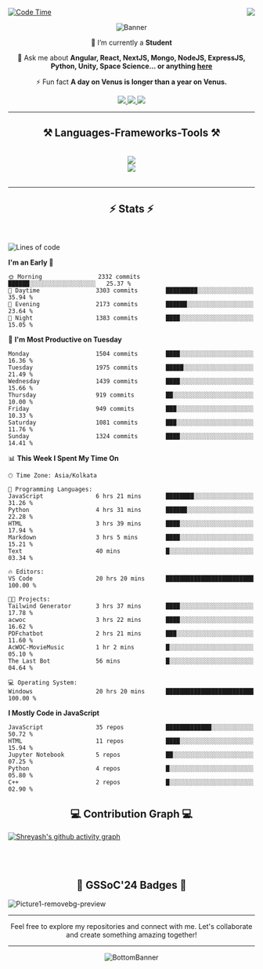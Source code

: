 <div>
 
<img align="right" src="https://visitor-badge.laobi.icu/badge?page_id=shreyash3087.shreyash3087" />

 [![Code Time](https://wakatime.com/badge/user/cd5f70df-e644-46f4-a03b-e1ce78615131.svg)](https://wakatime.com/@cd5f70df-e644-46f4-a03b-e1ce78615131)
 
</div>


<div align="center">
 
![Banner](https://github.com/user-attachments/assets/fe33d289-b057-4d85-ad76-3103802aa9e1)

</div>


<div align="center">
 
 🔭 I’m currently a **Student** 

💬 Ask me about **Angular, React, NextJS, Mongo, NodeJS, ExpressJS, Python, Unity, Space Science... or anything [here](https://github.com/shreyash3087/shreyash3087/issues)**

⚡ Fun fact **A day on Venus is longer than a year on Venus.**

</div>
 
<div align="center"> 
  <a href="mailto:shreyash3087@gmail.com">
    <img src="https://img.shields.io/badge/Gmail-333333?style=for-the-badge&logo=gmail&logoColor=red" />
  </a>
  <a href="https://www.linkedin.com/in/shreyash-srivastava-1a1161280" target="_blank">
    <img src="https://img.shields.io/badge/LinkedIn-0077B5?style=for-the-badge&logo=linkedin&logoColor=white" target="_blank" />
  </a>
  <a href="https://github.com/shreyash3087" target="_blank">
     <img src="https://img.shields.io/badge/Github-FF5722?style=for-the-badge&logo=github&logoColor=white" target="_blank" />
  </a>
</div>
<hr/>
 
<h2 align="center">⚒️ Languages-Frameworks-Tools ⚒️</h2>
<br/>
<div align="center">
    <img src="https://skillicons.dev/icons?i=react,bootstrap,html,css,vscode,github,figma,cpp,vercel,netlify" /><br>
    <img src="https://skillicons.dev/icons?i=tailwind,git,nodejs,python,javascript,typescript,express,firebase,mongodb,nextjs,unity,azure,blender" /><br>
</div>

<br/>
<hr/>

<h2 align="center">⚡ Stats ⚡</h2>

<br>
<div>
 
 
<!--START_SECTION:waka-->
![Lines of code](https://img.shields.io/badge/From%20Hello%20World%20I%27ve%20Written-5.0%20million%20lines%20of%20code-blue)

**I'm an Early 🐤** 

```text
🌞 Morning                2332 commits        ██████░░░░░░░░░░░░░░░░░░░   25.37 % 
🌆 Daytime                3303 commits        █████████░░░░░░░░░░░░░░░░   35.94 % 
🌃 Evening                2173 commits        ██████░░░░░░░░░░░░░░░░░░░   23.64 % 
🌙 Night                  1383 commits        ████░░░░░░░░░░░░░░░░░░░░░   15.05 % 
```
📅 **I'm Most Productive on Tuesday** 

```text
Monday                   1504 commits        ████░░░░░░░░░░░░░░░░░░░░░   16.36 % 
Tuesday                  1975 commits        █████░░░░░░░░░░░░░░░░░░░░   21.49 % 
Wednesday                1439 commits        ████░░░░░░░░░░░░░░░░░░░░░   15.66 % 
Thursday                 919 commits         ██░░░░░░░░░░░░░░░░░░░░░░░   10.00 % 
Friday                   949 commits         ███░░░░░░░░░░░░░░░░░░░░░░   10.33 % 
Saturday                 1081 commits        ███░░░░░░░░░░░░░░░░░░░░░░   11.76 % 
Sunday                   1324 commits        ████░░░░░░░░░░░░░░░░░░░░░   14.41 % 
```


📊 **This Week I Spent My Time On** 

```text
🕑︎ Time Zone: Asia/Kolkata

💬 Programming Languages: 
JavaScript               6 hrs 21 mins       ████████░░░░░░░░░░░░░░░░░   31.26 % 
Python                   4 hrs 31 mins       ██████░░░░░░░░░░░░░░░░░░░   22.28 % 
HTML                     3 hrs 39 mins       ████░░░░░░░░░░░░░░░░░░░░░   17.94 % 
Markdown                 3 hrs 5 mins        ████░░░░░░░░░░░░░░░░░░░░░   15.21 % 
Text                     40 mins             █░░░░░░░░░░░░░░░░░░░░░░░░   03.34 % 

🔥 Editors: 
VS Code                  20 hrs 20 mins      █████████████████████████   100.00 % 

🐱‍💻 Projects: 
Tailwind Generator       3 hrs 37 mins       ████░░░░░░░░░░░░░░░░░░░░░   17.78 % 
acwoc                    3 hrs 22 mins       ████░░░░░░░░░░░░░░░░░░░░░   16.62 % 
PDFchatbot               2 hrs 21 mins       ███░░░░░░░░░░░░░░░░░░░░░░   11.60 % 
AcWOC-MovieMusic         1 hr 2 mins         █░░░░░░░░░░░░░░░░░░░░░░░░   05.10 % 
The Last Bot             56 mins             █░░░░░░░░░░░░░░░░░░░░░░░░   04.64 % 

💻 Operating System: 
Windows                  20 hrs 20 mins      █████████████████████████   100.00 % 
```

**I Mostly Code in JavaScript** 

```text
JavaScript               35 repos            █████████████░░░░░░░░░░░░   50.72 % 
HTML                     11 repos            ████░░░░░░░░░░░░░░░░░░░░░   15.94 % 
Jupyter Notebook         5 repos             ██░░░░░░░░░░░░░░░░░░░░░░░   07.25 % 
Python                   4 repos             █░░░░░░░░░░░░░░░░░░░░░░░░   05.80 % 
C++                      2 repos             █░░░░░░░░░░░░░░░░░░░░░░░░   02.90 % 
```




<!--END_SECTION:waka-->

</div>

<div>
  <div align="center" ><h2 align="center">💻 Contribution Graph 💻</h2></div>
 
  [![Shreyash's github activity graph](https://github-readme-activity-graph.vercel.app/graph?username=shreyash3087&hide_border=true&theme=github)](https://github.com/ashutosh00710/github-readme-activity-graph)
 
</div>

<br/><br/>

<h2 align="center">🔰 GSSoC'24 Badges 🔰</h2>

![Picture1-removebg-preview](https://github.com/user-attachments/assets/4ece96a5-043a-44df-b51b-40738d3603ff)

<div align="center"> 
  <hr/>
  Feel free to explore my repositories and connect with me. Let's collaborate and create something amazing together!
  <hr/>
</div>

<div align="center">
 
![BottomBanner](https://github.com/user-attachments/assets/7afe064f-9b9f-401d-bec1-35c8625bb3dc)

</div>

